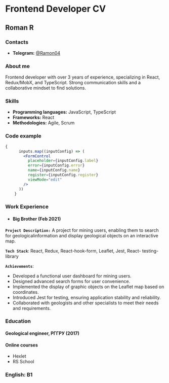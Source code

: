 # Frontend Developer CV

## Roman R

### Contacts
- **Telegram:** [@Ramon04](https://t.me/Ramov04)

### About me
Frontend developer with over 3 years of experience, specializing in
React, Redux/MobX, and TypeScript. Strong communication skills
and a collaborative mindset to find solutions.

### Skills
- **Programming languages:** JavaScript, TypeScript
- **Frameworks:** React
- **Methodologies:** Agile, Scrum

### Code example
  ```jsx
 {
        inputs.map((inputConfig) => (
          <FormControl
            placeholder={inputConfig.label}
            error={inputConfig.error}
            name={inputConfig.name}
            register={inputConfig.register}
            viewMode="edit"
          />
        ))
      }
```

### Work Experience

- #### Big Brother (Feb 2021)

**`Project Description:`**
A project for mining users, enabling them to search for geologicalinformation and display geological objects on an interactive map.

**`Tech Stack`**: React, Redux, React-hook-form, Leaflet, Jest, React-
testing-library

**`Achievements`**:
- Developed a functional user dashboard for mining users.
- Designed advanced search forms for user convenience.
- Implemented the display of graphic objects on the Leaflet map
based on coordinates.
- Introduced Jest for testing, ensuring application stability and
reliability.
- Collaborated with geologists and other specialists to meet their
needs and requirements.

### Education
#### Geological engineer, РГГРУ (2017)

#### Online courses
- Hexlet
- RS School

### English: B1